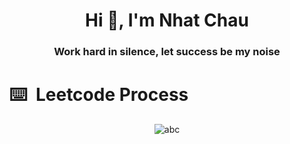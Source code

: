 <!--
**brianchau-star/brianchau-star** is a ✨ special ✨ repository because its `README.md` appears on your GitHub profile.
-->
<h1 align="center">Hi 👋, I'm Nhat Chau</h1>
<h3 align="center">Work hard in silence, let success be my noise</h3>
<h1>⌨️  Leetcode Process</h1>

<div align="center">

<img src="https://leetcard.jacoblin.cool/nopainnogain1809?animation=true&amp;cache=3600" alt="abc">
</div>
